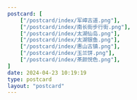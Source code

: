 ```yaml
---
postcard: [
    ["/postcard/index/军嶂古道.png"],
    ["/postcard/index/南长街步行街.png"],
    ["/postcard/index/太湖仙岛.png"],
    ["/postcard/index/太湖银鱼.png"],
    ["/postcard/index/惠山古镇.png"],
    ["/postcard/index/玉兰饼.png"],
    ["/postcard/index/茶颜悦色.png"],
]
date: 2024-04-23 10:19:19
type: postcard
layout: "postcard"
---
```



